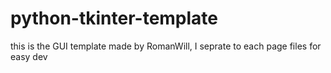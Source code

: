 # python-tkinter-template
this is the GUI template made by RomanWill, I seprate to each page files for easy dev
